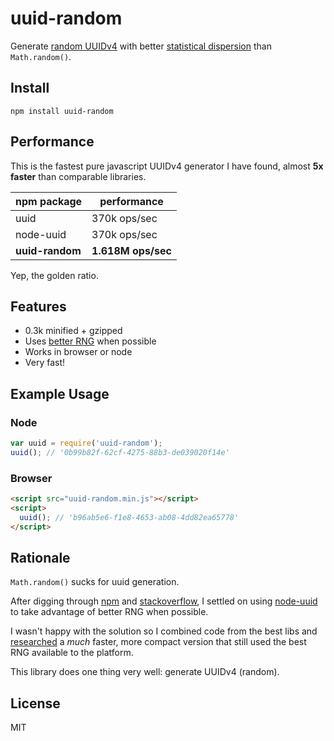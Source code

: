 # uuid-random

Generate [random UUIDv4](https://en.wikipedia.org/wiki/Universally_unique_identifier#Version_4_.28random.29)
with better [statistical dispersion](https://en.wikipedia.org/wiki/Statistical_dispersion)
than `Math.random()`.


## Install

    npm install uuid-random


## Performance

This is the fastest pure javascript UUIDv4 generator I have found, almost **5x 
faster** than comparable libraries.

| npm package     | performance        |
|-----------------|--------------------|
| uuid            | 370k ops/sec       |
| node-uuid       | 370k ops/sec       |
| **uuid-random** | **1.618M ops/sec** |

Yep, the golden ratio.


## Features

  * 0.3k minified + gzipped
  * Uses [better RNG](http://caniuse.com/#feat=getrandomvalues) when possible
  * Works in browser or node
  * Very fast!


## Example Usage

### Node

```javascript
var uuid = require('uuid-random');
uuid(); // '0b99b82f-62cf-4275-88b3-de039020f14e'
```

### Browser

```html
<script src="uuid-random.min.js"></script>
<script>
  uuid(); // 'b96ab5e6-f1e8-4653-ab08-4dd82ea65778'
</script>
```

## Rationale

`Math.random()` sucks for uuid generation.

After digging through [npm](https://www.npmjs.com/search?q=uuid) and
[stackoverflow](http://stackoverflow.com/questions/105034/create-guid-uuid-in-javascript/2117523#2117523),
I settled on using [node-uuid](https://github.com/broofa/node-uuid) to take
advantage of better RNG when possible.

I wasn't happy with the solution so I combined code from the best libs and
[researched](https://gist.github.com/jed/982883) a *much* faster, more compact 
version that still used the best RNG available to the platform.

This library does one thing very well: generate UUIDv4 (random).


## License

MIT
